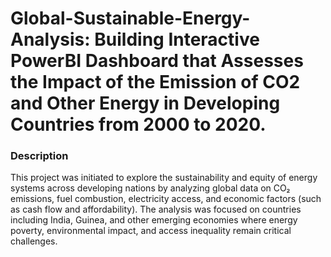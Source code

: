 # Global-Sustainable-Energy-Analysis: Building Interactive PowerBI Dashboard that Assesses the Impact of the Emission of CO2 and Other Energy in Developing Countries from 2000 to 2020.
### Description
This project was initiated to explore the sustainability and equity of energy systems across developing nations by analyzing global data on CO₂ emissions, fuel combustion, electricity access, and economic factors (such as cash flow and affordability). The analysis was focused on countries including India, Guinea, and other emerging economies where energy poverty, environmental impact, and access inequality remain critical challenges.
